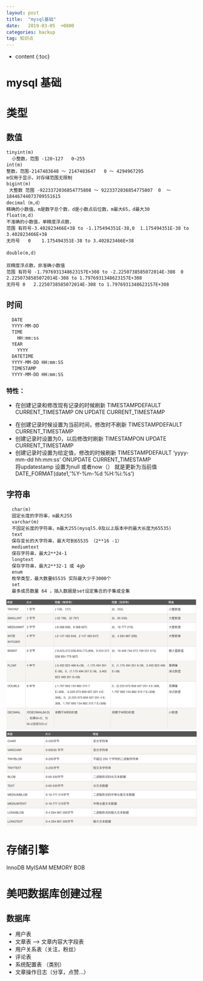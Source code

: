 ```yaml
---
layout: post
title:  "mysql基础"
date:   2019-03-05  +0800
categories: backup
tag: 知识点
---
```


* content
{:toc}


# mysql 基础

类型
===
## 数值
```
tinyint(m)
  小整数，范围 -128~127   0~255
int(m)
整数，范围-2147483648 ～ 2147483647   0 ～ 4294967295
m仅用于显示，对存储范围无限制
bigint(m)
 大整数 范围 -9223372036854775808 ～ 9223372036854775807  0  ～  18446744073709551615
decimal（m,d）
精确的小数值，m是数字总个数，d是小数点后位数，m最大65，d最大30
float(m,d)
不准确的小数值，单精度浮点数，
范围 有符号-3.402823466E+38 to -1.175494351E-38,0  1.175494351E-38 to 3.402823466E+38
无符号   0    1.175494351E-38 to 3.402823466E+38

double(m,d)

双精度浮点数，非准确小数值
范围 有符号 -1.7976931348623157E+308 to -2.2250738585072014E-308  0 2.2250738585072014E-308 to 1.7976931348623157E+308
无符号 0   2.2250738585072014E-308 to 1.7976931348623157E+308

```
## 时间
```
  DATE
  YYYY-MM-DD
  TIME
    HH:mm:ss
  YEAR
    YYYY
  DATETIME
  YYYY-MM-DD HH:mm:SS
  TIMESTAMP
  YYYY-MM-DD HH:mm:SS
```
 ### 特性：
* 在创建记录和修改现有记录的时候刷新
 TIMESTAMPDEFAULT CURRENT_TIMESTAMP ON UPDATE CURRENT_TIMESTAMP  
- 在创建记录时候设置为当前时间，修改时不刷新
 TIMESTAMPDEFAULT CURRENT_TIMESTAMP  
- 创建记录时设置为0，以后修改时刷新
 TIMESTAMPON UPDATE CURRENT_TIMESTAMP
- 创建记录时设置为给定值，修改的时候刷新
 TIMESTAMPDEFAULT ‘yyyy-mm-dd hh:mm:ss' ONUPDATE CURRENT_TIMESTAMP  
 将updatestamp 设置为null 或者now（） 就是更新为当前值 
 DATE_FORMAT(date1,'%Y-%m-%d %H:%i:%s')

## 字符串 
```
  char(m)
  固定长度的字符串，m最大255
  varchar(m)
  不固定长度的字符串，m最大255(mysql5.0及以上版本中的最大长度为65535)
  text
  保存变长的大字符串，最大可到65535 （2**16 -1）
  mediumtext
  保存字符串，最大2**24-1
  longtext
  保存字符串，最大2**32-1 或 4gb
  enum
  枚举类型，最大数量65535 实际最大少于3000个
  set
  最多成员数量 64 ，插入数据是set设定集合的子集或全集
```
![数据类型](/styles/images/sql1.jpg)
![数据类型](/styles/images/sql2.jpg)

存储引擎
===
InnoDB
MyISAM
MEMORY
BOB

美吧数据库创建过程
===
数据库
---
* 用户表
* 文章表 --> 文章内容大字段表
* 用户关系表（关注，粉丝）
* 评论表
* 系统配置表 （类别）
* 文章操作日志（分享，点赞...）
